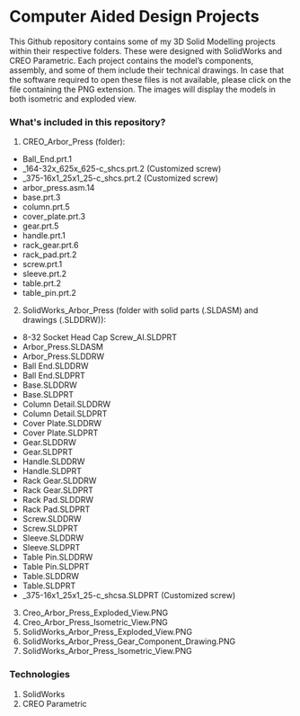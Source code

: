 # Computer Aided Design Projects

This Github repository contains some of my 3D Solid Modelling projects within their respective folders. 
These were designed with SolidWorks and CREO Parametric. Each project contains the model’s components, assembly, 
and some of them include their technical drawings. In case that the software required to open these files is not 
available, please click on the file containing the PNG extension. The images will display the models in 
both isometric and exploded view.

### What's included in this repository?
1. CREO_Arbor_Press (folder):
  * Ball_End.prt.1
  * _164-32x_625x_625-c_shcs.prt.2 (Customized screw)
  * _375-16x1_25x1_25-c_shcs.prt.2 (Customized screw)
  * arbor_press.asm.14
  * base.prt.3
  * column.prt.5
  * cover_plate.prt.3
  * gear.prt.5
  * handle.prt.1
  * rack_gear.prt.6
  * rack_pad.prt.2
  * screw.prt.1
  * sleeve.prt.2
  * table.prt.2
  * table_pin.prt.2
2. SolidWorks_Arbor_Press (folder with solid parts (.SLDASM) and drawings (.SLDDRW)):
  * 8-32 Socket Head Cap Screw_AI.SLDPRT
  * Arbor_Press.SLDASM
  * Arbor_Press.SLDDRW
  * Ball End.SLDDRW
  * Ball End.SLDPRT
  * Base.SLDDRW
  * Base.SLDPRT
  * Column Detail.SLDDRW
  * Column Detail.SLDPRT
  * Cover Plate.SLDDRW
  * Cover Plate.SLDPRT
  * Gear.SLDDRW
  * Gear.SLDPRT
  * Handle.SLDDRW
  * Handle.SLDPRT
  * Rack Gear.SLDDRW
  * Rack Gear.SLDPRT
  * Rack Pad.SLDDRW
  * Rack Pad.SLDPRT
  * Screw.SLDDRW
  * Screw.SLDPRT
  * Sleeve.SLDDRW
  * Sleeve.SLDPRT
  * Table Pin.SLDDRW
  * Table Pin.SLDPRT
  * Table.SLDDRW
  * Table.SLDPRT
  * _375-16x1_25x1_25-c_shcsa.SLDPRT (Customized screw)
3. Creo_Arbor_Press_Exploded_View.PNG
4. Creo_Arbor_Press_Isometric_View.PNG
5. SolidWorks_Arbor_Press_Exploded_View.PNG
6. SolidWorks_Arbor_Press_Gear_Component_Drawing.PNG
7. SolidWorks_Arbor_Press_Isometric_View.PNG

### Technologies

1. SolidWorks
2. CREO Parametric
